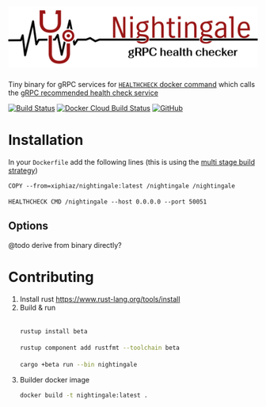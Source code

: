 # ![Nightingale](/doc/logo.svg)
Tiny binary for gRPC services for [`HEALTHCHECK` docker command](https://docs.docker.com/engine/reference/builder/#healthcheck) which calls the [gRPC recommended health check service](https://github.com/grpc/grpc/blob/master/doc/health-checking.md)

[![Build Status](https://github.com/zakhenry/nightingale/workflows/Continuous%20integration/badge.svg)](https://github.com/zakhenry/nightingale/actions)
[![Docker Cloud Build Status](https://img.shields.io/docker/cloud/build/xiphiaz/nightingale)](https://hub.docker.com/repository/docker/xiphiaz/nightingale/builds)
[![GitHub](https://img.shields.io/github/license/zakhenry/nightingale)](https://raw.githubusercontent.com/zakhenry/nightingale/master/LICENSE)

# Installation

In your `Dockerfile` add the following lines (this is using the [multi stage build strategy](https://docs.docker.com/develop/develop-images/multistage-build/))

```
COPY --from=xiphiaz/nightingale:latest /nightingale /nightingale

HEALTHCHECK CMD /nightingale --host 0.0.0.0 --port 50051
```

## Options
@todo derive from binary directly?

# Contributing

1. Install rust
    https://www.rust-lang.org/tools/install
2. Build & run
    ```sh

    rustup install beta

    rustup component add rustfmt --toolchain beta

    cargo +beta run --bin nightingale

    ```
3. Builder docker image
    ```sh
    docker build -t nightingale:latest .
    ```

